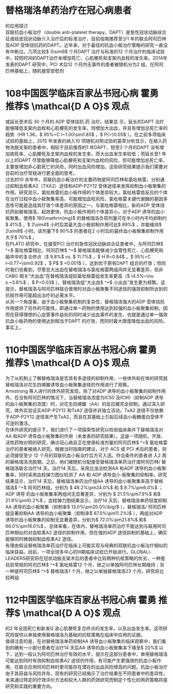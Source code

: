 # 替格瑞洛单药治疗在冠心病患者  
的应用探讨  
双联抗血小板治疗（double anti-platelet therapy，DAPT）是急性冠状动脉综合征或经皮冠状动脉介入治疗后的标准治疗，目前指南推荐至少1 年的联合阿司匹林及ADP 受体拮抗药的DAPT。近年来，对于最佳的抗血小板治疗策略的研究一直没有中断过。几项比较$ 3\sim6$  个月DAPT 治疗与标准的12 个月治疗的临床试验中，较短时间的DAPT治疗未增加死亡、心肌梗死和支架内血栓的发生率。2014年发表的DAPT 研究中，PCI 术后12 个月内无事件的患者被随机分为2 组，在阿司匹林基础上，随机接受安慰剂  
# 108中国医学临床百家丛书冠心病  霍勇 推荐$ \mathcal{D A O}$    观点  
或延长至术后 30  个月的 ADP  受体拮抗 药 治疗，结果显 示，延长的DAPT 治疗能够降低支架内血栓和心肌梗死的发生率，但增加大出血，并且有增加总死亡率的趋势（HR 1.36，$ 95\%~C I~1.00\sim1.85$ ，$ P{=}0.05$ ）。在之前多项临床试验的基础上，2015 年发表的纳入10 项随机对照试验的荟萃分析显示，在植入药物洗脱支架的患者中，相较于目前推荐的1 年DAPT，短至3 个月的DAPT 没有增加病死率、心肌梗死及支架内血栓的发生率，而大出血发生率较低；而延长至1 年以上的DAPT 尽管能够降低心肌梗死和支架内血栓的风险，但可能增加总死亡率，主要是增加非心脏死亡的风险，同时出血风险增加。这些研究结果提示我们需要对目前的治疗常规进行更全面的思考。  
过去的10 余年中，双联抗血小板治疗的主要药物是阿司匹林和氯吡格雷，分别通过抑制血栓素A2（TXA2）途径和ADP-P2Y12 受体途径来发挥抑制血小板聚集的作用。研究显示，氯吡格雷抗血小板作用的个体差异较大，氯吡格雷低反应的个体在治疗过程中血小板聚集率高，可能增加血栓风险，氯吡格雷关键代谢酶的基因多态性可能是造成其疗效个体差异的原因之一。与氯吡格雷相比，新的ADP 受体拮抗药如替格瑞洛，起效更快，抗血小板作用的个体差异小。对于ADP 诱导的血小板聚集，使用$ 180\mathrm{mg}$    的替格瑞洛负荷剂量可在半小时内平均抑制约$ 41\%$ ，$ 2\sim4$ 小时后其最大血小板抑制作用可达$ 89\%$ ，并能维持$ 2\sim8$ 小时。该剂量下$ 90\%$  的患者在2 小时后的最终血小板聚集抑制作用大于$ 70\%$ 。  
在PLATO 研究中，在接受PCI 治疗的急性冠状动脉综合征患者中，与阿司匹林$ ^+$ 氯吡格雷相比，阿司匹林$ ^+$ 替格瑞洛能够减少血管性死亡、心肌梗死和脑卒中的复合终点（$ 9.8\%$  vs. $ 11.7\%$ ，$ H R~0.84$ ，$ 95\%~C I~0.77~\sim0.92$ ，$ P$  $ <0.001$ ），达到优于原有DAPT 组合的疗效；但同时我们也看到，尽管总大出血在替格瑞洛与氯吡格雷两组间并无显著差异，但非CABG 相关“大出血”在替格瑞洛组较氯吡格雷组发生率更高（$ (4.5\%~\nu s.~3.8\%$ ，$ P=0.03$ ），替格瑞洛组“大出血$ ^+$  小出血”发生更为频繁。这提示，替格瑞洛与阿司匹林联合使用时对血小板聚集不同途径的强效抑制所达到的抗栓作用可能超出治疗的必需水平。  
从另一个角度看，由于血小板聚集机制的复杂性，替格瑞洛强大的ADP 受体拮抗作用提供了另外的可能性，即通过单一药物的使用达到较强的血小板聚集抑制，因而在获得理想的心血管事件益处的同时减少出血事件的发生，也就是通过单一强效抗血小板药物的使用达到相当于DAPT 的疗效，而同时最大限度降低出血的风险。事实上，  
# 110中国医学临床百家丛书冠心病  霍勇 推荐$ \mathcal{D A O}$    观点  
为了从机制上了解替格瑞洛是否具有多途径的抑制作用，一些体外和在体的研究就替格瑞洛对花生四烯酸诱导血小板聚集途径的作用进行了观察。  
Armstrong 等人进行的体外研究发现，除了对ADP 诱导的血小板聚集的抑制作用外，在没有阿司匹林的情况下，当替格瑞洛浓度为IC50 及IC90（抑制ADP 诱导的血小板聚集的浓度）时，对花生四烯酸（AA）的反应被完全抑制。通过深入研究，体外实验证实ADP-P2Y12 和TxA2 途径并非独立活动，TxA2 途径不仅依赖于ADP-P2Y12 途径来产生TxA2，而且在其基础上引起后续血小板糖蛋白受体不可逆的激活。  
在体外研究的提示下，我们进行了一项探索性研究以检验临床条件下替格瑞洛对AA 和ADP 诱导血小板聚集的作用（未发表的研究结果）。这是一项随机、开放、活性药物对照的研究，确诊冠心病且正在使用标准剂量的阿司匹林$ ^+$  氯吡格雷治疗的患者被纳入研究。根据当时指南的建议，对于 ACS  或 PCI  术后的患者，则必须接受至少 12 个月的双联抗血小板治疗后方可入选。符合条件的患者进 入2 周的替格瑞洛洗脱期。之后，他们被随机分配接受替格瑞洛单药治疗或阿司匹林/ 替格瑞洛联合治疗14 天。治疗14 天后，采用比浊法检测AA 和ADP 诱导的血小板聚  
集率，同时采用血栓弹力图仪检测了 AA  和 ADP  诱导血小 板聚集的抑制率。研究结果显示，治疗14 天后，替格瑞洛单药治疗组AA 诱导的血小板聚集率高于替格瑞洛$ ^+$ 阿司匹林组，分别为 $ 48.2\%\pm24.0\%$   和 $ 8.7\%\pm6.0\%$  ； ADP  诱导 的血小板聚集率两组间无显著差异，分别为 $ 21.5\%\pm7.9\%$  和$ 21.9\%\pm10.2\%$ 。血栓弹力图结果显示，治疗14 天后，替格瑞洛单药轻度抑制AA 诱导的血小板聚集（抑制率$ 13.0\%\pm20.0\%\big)$ ），替格瑞洛/ 阿司匹林组显著抑制AA 诱导的血小板聚集（抑制率$ 87.0\%\pm11.2\%)$ ），两组对ADP 诱导的血小板聚集的抑制无显著差异，分别为$ 72.0\%\pm21.8\%$ 和$ 66.0\%\pm16.0\%$ 。总体来看，在体内，替格瑞洛单药治疗不能达到与联用阿司匹林相似的对血栓素A2 途径的抑制作用，但在强的ADP 途径抑制的基础上，确实能够同时微弱抑制血栓素A2 途径。  
有理由假设替格瑞洛单药治疗在临床上可能实现与经典的双联抗血小板治疗相似的临床获益。目前，一项全球多中心的Ⅲ期临床试验已开始进行。GLOBALl-LEADERS研究将在冠状动脉支架术后的患者中比较两种抗栓策略的优劣，一种是目前常规的阿司匹林$ ^+$ 氯吡格雷12 个月，继之以单独阿司匹林长期维持；另一种是阿司匹林$ ^+$ 替格瑞洛1 个月，继之以单独替格瑞洛23 个月。研究将比较两组  
# 112中国医学临床百家丛书冠心病  霍勇 推荐$ \mathcal{D A O}$    观点  
的2 年全因死亡和新发Q 波心肌梗死复合终点的发生率，以及出血发生率。这项研究将提供以单独使用替格瑞洛为基础的抗栓策略在临床中应用的证据。  
值得注意的是，在对替格瑞洛单药抑制AA 诱导血小板聚集的临床观察中，我们看到的确有一小部分患者在治疗14 天后AA 诱导的血小板聚集率下降至$ 20\%$ 以下，达到一般认为阿司匹林治疗有效的水平，提示在这部分患者中，单用替格瑞洛可能达到同时有效抑制血栓素A2 途径的作用，有可能产生更强效的抗血小板作用，在联合应用阿司匹林时更可能存在潜在的出血风险增高的问题。抗血小板治疗由于其获益与风险并存，现有的研究已经揭示了治疗结果在不同患者中的差异性，未来通过特定的疗效评价方法和较大人群的药效研究而制定个性化的用药策略将是研究和实践的重要方向。  
